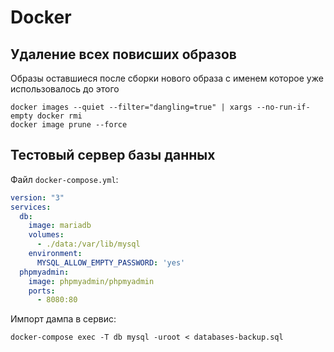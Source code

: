 # Docker

## Удаление всех повисших образов

Образы оставшиеся после сборки нового образа с именем которое уже использовалось до этого

```shell
docker images --quiet --filter="dangling=true" | xargs --no-run-if-empty docker rmi
docker image prune --force
```


## Тестовый сервер базы данных

Файл `docker-compose.yml`:

```yaml
version: "3"
services:
  db:
    image: mariadb
    volumes:
      - ./data:/var/lib/mysql
    environment:
      MYSQL_ALLOW_EMPTY_PASSWORD: 'yes'
  phpmyadmin:
    image: phpmyadmin/phpmyadmin
    ports:
      - 8080:80
```

Импорт дампа в сервис:

```shell
docker-compose exec -T db mysql -uroot < databases-backup.sql
```
